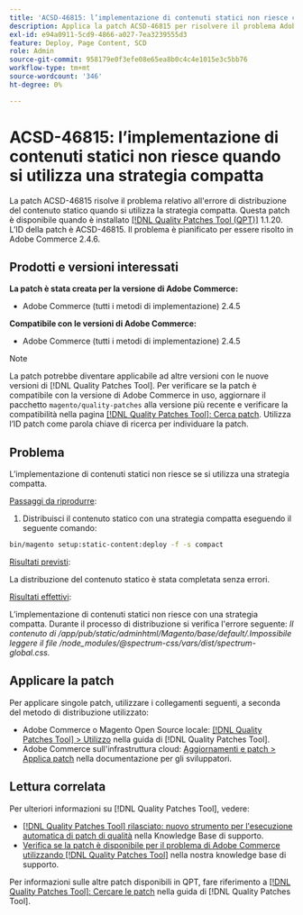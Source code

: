 ```yaml
---
title: 'ACSD-46815: l’implementazione di contenuti statici non riesce con una strategia compatta'
description: Applica la patch ACSD-46815 per risolvere il problema Adobe Commerce in cui la distribuzione di contenuto statico non riesce quando si utilizza una strategia compatta.
exl-id: e94a0911-5cd9-4866-a027-7ea3239555d3
feature: Deploy, Page Content, SCD
role: Admin
source-git-commit: 958179e0f3efe08e65ea8b0c4c4e1015e3c5bb76
workflow-type: tm+mt
source-wordcount: '346'
ht-degree: 0%

---
```


# ACSD-46815: l’implementazione di contenuti statici non riesce quando si utilizza una strategia compatta

La patch ACSD-46815 risolve il problema relativo all&#39;errore di distribuzione del contenuto statico quando si utilizza la strategia compatta. Questa patch è disponibile quando è installato [[!DNL Quality Patches Tool (QPT)]](https://support.magento.com/hc/en-us/articles/360047139492) 1.1.20. L’ID della patch è ACSD-46815. Il problema è pianificato per essere risolto in Adobe Commerce 2.4.6.

## Prodotti e versioni interessati

**La patch è stata creata per la versione di Adobe Commerce:**

* Adobe Commerce (tutti i metodi di implementazione) 2.4.5

**Compatibile con le versioni di Adobe Commerce:**

* Adobe Commerce (tutti i metodi di implementazione) 2.4.5

>[!NOTE]
>
>La patch potrebbe diventare applicabile ad altre versioni con le nuove versioni di [!DNL Quality Patches Tool]. Per verificare se la patch è compatibile con la versione di Adobe Commerce in uso, aggiornare il pacchetto `magento/quality-patches` alla versione più recente e verificare la compatibilità nella pagina [[!DNL Quality Patches Tool]: Cerca patch](https://experienceleague.adobe.com/tools/commerce-quality-patches/index.html?lang=it). Utilizza l’ID patch come parola chiave di ricerca per individuare la patch.

## Problema

L’implementazione di contenuti statici non riesce se si utilizza una strategia compatta.

<u>Passaggi da riprodurre</u>:

1. Distribuisci il contenuto statico con una strategia compatta eseguendo il seguente comando:

```bash
bin/magento setup:static-content:deploy -f -s compact
```

<u>Risultati previsti</u>:

La distribuzione del contenuto statico è stata completata senza errori.

<u>Risultati effettivi</u>:

L’implementazione di contenuti statici non riesce con una strategia compatta. Durante il processo di distribuzione si verifica l&#39;errore seguente: *Il contenuto di /app/pub/static/adminhtml/Magento/base/default/.Impossibile leggere il file /node_modules/@spectrum-css/vars/dist/spectrum-global.css.*

## Applicare la patch

Per applicare singole patch, utilizzare i collegamenti seguenti, a seconda del metodo di distribuzione utilizzato:

* Adobe Commerce o Magento Open Source locale: [[!DNL Quality Patches Tool] > Utilizzo](https://experienceleague.adobe.com/docs/commerce-operations/tools/quality-patches-tool/usage.html?lang=it) nella guida di [!DNL Quality Patches Tool].
* Adobe Commerce sull&#39;infrastruttura cloud: [Aggiornamenti e patch > Applica patch](https://experienceleague.adobe.com/docs/commerce-cloud-service/user-guide/develop/upgrade/apply-patches.html?lang=it) nella documentazione per gli sviluppatori.

## Lettura correlata

Per ulteriori informazioni su [!DNL Quality Patches Tool], vedere:

* [[!DNL Quality Patches Tool] rilasciato: nuovo strumento per l&#39;esecuzione automatica di patch di qualità](/help/announcements/adobe-commerce-announcements/magento-quality-patches-released-new-tool-to-self-serve-quality-patches.md) nella Knowledge Base di supporto.
* [Verifica se la patch è disponibile per il problema di Adobe Commerce utilizzando  [!DNL Quality Patches Tool]](/help/support-tools/patches-available-in-qpt-tool/check-patch-for-magento-issue-with-magento-quality-patches.md) nella nostra knowledge base di supporto.

Per informazioni sulle altre patch disponibili in QPT, fare riferimento a [[!DNL Quality Patches Tool]: Cercare le patch](https://experienceleague.adobe.com/tools/commerce-quality-patches/index.html?lang=it) nella guida di [!DNL Quality Patches Tool].

